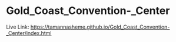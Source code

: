 # Gold_Coast_Convention-_Center
Live Link: https://tamannasheme.github.io/Gold_Coast_Convention-_Center/index.html
